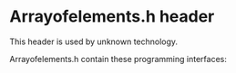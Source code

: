 # Arrayofelements.h header


This header is used by unknown technology.

Arrayofelements.h contain these programming interfaces:

